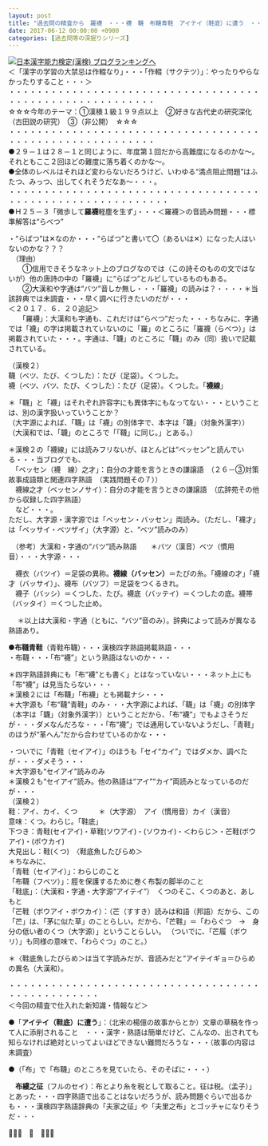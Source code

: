 ```yaml
---
layout: post
title: "過去問の精査から　羅襪　・・・襪　韈　布韈青鞋　アイテイ（鞋底）に遭う　・・・"
date: 2017-06-12 00:00:00 +0900
categories: [過去問等の深掘りシリーズ]
---
```


[![](/syuusyuu9701/assets/images/過去問の精査から-羅襪-・・・襪-韈-布韈青鞋-アイテイ（鞋底）に遭う-・・・-br_c_3028_1.gif)](http://blog.with2.net/link.php?1659096:3028 "日本漢字能力検定(漢検) ブログランキングへ")[日本漢字能力検定(漢検) ブログランキングへ](http://blog.with2.net/link.php?1659096:3028)  
＜「漢字の学習の大禁忌は作輟なり」・・・「作輟（サクテツ）」：やったりやらなかったりすること・・・＞  
・・・・・・・・・・・・・・・・・・・・・・・・・・・・・・・・・・・・・・・・・・・・・・・・・・・・・・・・・  
☆☆☆今年のテーマ：①漢検１級１９９点以上　②好きな古代史の研究深化（古田説の研究）　③（非公開）　☆☆☆　　  
・・・・・・・・・・・・・・・・・・・・・・・・・・・・・・・・・・・・・・・・・・・・・・・・・・・・・・・・・  
●２９－１は２８－１と同じように、年度第１回だから高難度になるのかな～。それともここ２回ほどの難度に落ち着くのかな～。  
●全体のレベルはそれほど変わらないだろうけど、いわゆる“満点阻止問題”はふたつ、みっつ、出してくれそうだなあ～・・・。  
・・・・・・・・・・・・・・・・・・・・・・・・・・・・・・・・・・・・・・・・・・・・・・・・・・・・・・・・・・・  
●Ｈ２５－３「微歩して**羅襪**軽塵を生ず」・・・＜羅襪＞の音読み問題・・・標準解答は“らべつ”  
  
・“らばつ”は✕なのか・・・“らばつ”と書いて〇（あるいは✕）になった人はいないのかな？？？  
　（理由）  
　　①信用できそうなネット上のブログなのでは（この詩そのものの文ではないが）他の唐詩の中の「羅襪」に“らばつ”とルビしているものもある。  
　　②大漢和や字通は“バツ”音しか無し・・・「羅襪」の読みは？・・・・＊当該辞典では未調査・・・早く調べに行きたいのだが・・・  
＜２０１７．６．２０追記＞  
　　「羅襪」：大漢和も字通も、これだけは“らべつ”だった・・・ちなみに、字通では「襪」の字は掲載されていないのに「羅」のところに「羅襪（らべつ）」は掲載されていた・・・。字通は、「韤」のところに「韈」のみ（同）扱いで記載されている。  
  
（漢検２）  
韈（ベツ、たび、くつした）：たび（足袋）。くつした。  
襪（ベツ、バツ、たび、くつした）：たび（足袋）。くつした。「**襪線**」  
  
＊「韈」と「襪」はそれぞれ許容字にも異体字にもなってない・・・ということは、別の漢字扱いっていうことか？  
（大字源によれば、「韈」は「襪」の別体字で、本字は「韤」（対象外漢字））  
（大漢和では、「韤」のところで「「韈」に同じ。」とある。）  
  
＊漢検２の「襪線」には読みフリないが、ほとんどは“ベッセン”と読んでいる・・・当ブログでも、　  
　「ベッセン（襪　線）之才」：自分の才能を言うときの謙譲語　（２６－③対策　故事成語類と関連四字熟語　（実践問題その７））  
　襪線之才（ベッセンノサイ）：自分の才能を言うときの謙譲語　（広辞苑その他から収録した四字熟語）  
　など・・・。  
ただし、大字源・漢字源では「ベッセン・バッセン」両読み。（ただし、「襪才」は「ベッサイ・ベツザイ」（大字源）と、“ベツ”読みのみ）  
  
　（参考）大漢和・字通の“バツ”読み熟語　　＊バツ（漢音）ベツ（慣用音）・・・大字源・・・  
  
　襪衣（バツイ）＝足袋の異称。**襪線（バッセン）**＝たびの糸。「襪線の才」「襪才（バッサイ）」、襪布（バツフ）＝足袋をつくるきれ。  
　襪子（バッシ）＝くつした、たび。襪底（バッテイ）＝くつしたの底。襪帯（バッタイ）＝くつした止め。  
  
　 ＊以上は大漢和・字通（ともに、“バツ”音のみ）。辞典によって読みが異なる熟語あり。  
  
  
●**布韈青鞋**（青鞋布韈）・・・漢検四字熟語掲載熟語・・・  
・布韈・・・「布“襪”」という熟語はないのか・・・  
  
＊四字熟語辞典にも「布“襪”とも書く」とはなっていない・・・ネット上にも「布“襪”」は見当たらない・・・  
＊漢検２には「布韈」「布襪」とも掲載ナシ・・・  
＊大字源も「布“韈”青鞋」のみ・・・大字源によれば、「韈」は「襪」の別体字（本字は「韤」（対象外漢字））ということだから、「布“襪”」でもよさそうだが・・・ダメなんだろな・・・「布“襪”」では通用していないようだし、「青鞋」のほうが“革へん”だから合わせているのかな・・・  
  
・ついでに「青鞋（セイアイ）」のほうも「セイ“カイ”」ではダメか、調べたが・・・ダメそう・・・  
＊大字源も“セイアイ”読みのみ  
＊漢検２も“セイアイ”読み。他の熟語は“アイ”“カイ”両読みとなっているのだが・・・  
（漢検２）  
鞋：アイ、カイ、くつ　　　＊（大字源）　アイ（慣用音）カイ（漢音）  
意味：くつ。わらじ。「鞋底」  
下つき：青鞋(セイアイ)・草鞋(ソウアイ)・(ソウカイ)・＜わらじ＞・芒鞋(ボウアイ)・(ボウカイ)  
大見出し：鞋(くつ)　〈鞋底魚したびらめ＞  
＊ちなみに、  
「青鞋（セイアイ）」：わらじのこと　　  
「布韈（フベツ）」：脛を保護するために巻く布製の脚半のこと  
「鞋底」：（大漢和・字通・大字源“アイテイ”）　くつのそこ、くつのあと、あしもと  
「芒鞋（ボウアイ・ボウカイ）：（芒（すすき）読みは和語（邦語）だから、この「芒」は、「茅に似た草」のことらしい。だから、「芒鞋」＝「わらぐつ　→　身分の低い者のくつ（大字源）」ということらしい。 （ついでに、「芒履（ボウリ）」も同様の意味で、「わらぐつ」のこと。）  
  
＊〈鞋底魚したびらめ＞は当て字読みだが、音読みだと“アイテイギョ＝ひらめの異名（大漢和）。  
  
・・・・・・・・・・・・・・・・・・・・・・・・・・・・・・・・・・・・・・・・・・・・・・・・・  
＜今回の精査で仕入れた新知識・情報など＞  
  
●「**アイテイ（鞋底）に遭う**」：（北宋の楊億の故事からとか）文章の草稿を作って人に添削されること　・・・漢字・熟語は簡単だけど、こんなの、出されても知らなければ絶対といってよいほどできない難問だろうな・・・（故事の内容は未調査）  
  
  
●（「布」で「布韈」のところを見ていたら、そのそばに・・・）  
  
　**布縷之征**（フルのセイ）：布とより糸を税として取ること。征は税。（孟子）」とあった・・・四字熟語で出ることはないだろうが、読み問題ぐらいで出るかも・・・漢検四字熟語辞典の「夫家之征」や「夫里之布」とゴッチャになりそうだ・・・  
  
👋👋👋　🐔　👋👋👋  